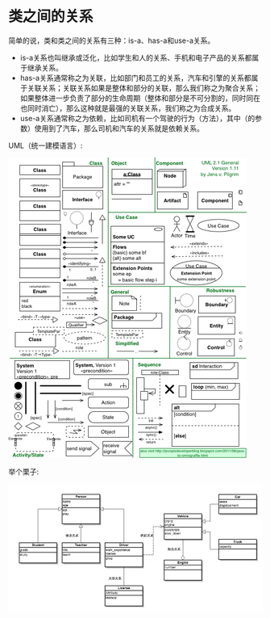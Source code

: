 # 类之间的关系

简单的说，类和类之间的关系有三种：is-a、has-a和use-a关系。

* is-a关系也叫继承或泛化，比如学生和人的关系、手机和电子产品的关系都属于继承关系。
* has-a关系通常称之为关联，比如部门和员工的关系，汽车和引擎的关系都属于关联关系；关联关系如果是整体和部分的关联，那么我们称之为聚合关系；如果整体进一步负责了部分的生命周期（整体和部分是不可分割的，同时同在也同时消亡），那么这种就是最强的关联关系，我们称之为合成关系。
* use-a关系通常称之为依赖，比如司机有一个驾驶的行为（方法），其中（的参数）使用到了汽车，那么司机和汽车的关系就是依赖关系。

UML（统一建模语言）:

![](./uml-components.png)

举个栗子:

![](./uml-example.png)